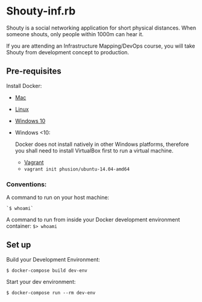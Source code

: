 # Shouty-inf.rb

Shouty is a social networking application for short physical distances.
When someone shouts, only people within 1000m can hear it.

If you are attending an Infrastructure Mapping/DevOps course, you will take Shouty from development concept to production.

## Pre-requisites

Install Docker:
* [Mac](https://download.docker.com/mac/stable/Docker.dmg)
* [Linux](https://docs.docker.com/engine/installation/#supported-platforms)
* [Windows 10](https://download.docker.com/win/stable/InstallDocker.msi)
* Windows <10:

   Docker does not install natively in other Windows platforms, therefore you shall need to install VirtualBox first to run a virtual machine.
   * [Vagrant](https://releases.hashicorp.com/vagrant/1.9.5/vagrant_1.9.5.msi)
   * `vagrant init phusion/ubuntu-14.04-amd64`

### Conventions:
A command to run on your host machine:

    `$ whoami`

A command to run from inside your Docker development environment container:
    `$> whoami`

## Set up

Build your Development Environment:

   `$ docker-compose build dev-env`

Start your dev environment:

   `$ docker-compose run --rm dev-env`

